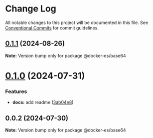 # Change Log

All notable changes to this project will be documented in this file.
See [Conventional Commits](https://conventionalcommits.org) for commit guidelines.

## [0.1.1](https://github.com/docker-awesome/docker-es/compare/@docker-es/base64@0.1.0...@docker-es/base64@0.1.1) (2024-08-26)

**Note:** Version bump only for package @docker-es/base64





# [0.1.0](https://github.com/docker-awesome/docker-es/compare/@docker-es/base64@0.0.2...@docker-es/base64@0.1.0) (2024-07-31)


### Features

* **docs:** add readme ([3ab04e8](https://github.com/docker-awesome/docker-es/commit/3ab04e849e9418c8c000ea5fe56472783f28208c))





## 0.0.2 (2024-07-30)

**Note:** Version bump only for package @docker-es/base64
